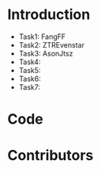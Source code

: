 # Introduction
- Task1: FangFF
- Task2: ZTREvenstar
- Task3: AsonJtsz
- Task4:
- Task5:
- Task6:
- Task7:

# Code

# Contributors
 
